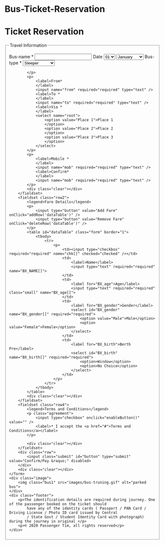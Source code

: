 # Bus-Ticket-Reservation
<!DOCTYPE html>
<html>

<head>
    <title> Ticketing System</title>
    <meta charset="UTF-8">
    <meta name="viewport" content="width=device-width, initial-scale=1">
    <link rel="stylesheet" type="text/css" href="css/style.css" />
    <script src="js/add-row.js"></script>
    <script src="js/enable-button.js"></script>
</head>

<body>
    <div class="header">
        <h1>Ticket Reservation</h1>
    </div>
    <form action="process.php" class="register" method="POST">
        <fieldset class="row1">
            <legend>Travel Information</legend>
            <p>
                <label>Bus-name *
                </label>
                <input name="bus" type="text" required="required" />
                <label>Date
                </label>
                <select class="date" name="day">
                    <option value="1">01
                    </option>
                    <option value="2">02
                    </option>
                    <option value="3">03
                    </option>
                    <option value="4">04
                    </option>
                    <option value="5">05
                    </option>
                    <option value="6">06
                    </option>
                    <option value="7">07
                    </option>
                    <option value="8">08
                    </option>
                    <option value="9">09
                    </option>
                    <option value="10">10
                    </option>
                    <option value="11">11
                    </option>
                    <option value="12">12
                    </option>
                    <option value="13">13
                    </option>
                    <option value="14">14
                    </option>
                    <option value="15">15
                    </option>
                    <option value="16">16
                    </option>
                    <option value="17">17
                    </option>
                    <option value="18">18
                    </option>
                    <option value="19">19
                    </option>
                    <option value="20">20
                    </option>
                    <option value="21">21
                    </option>
                    <option value="22">22
                    </option>
                    <option value="23">23
                    </option>
                    <option value="24">24
                    </option>
                    <option value="25">25
                    </option>
                    <option value="26">26
                    </option>
                    <option value="27">27
                    </option>
                    <option value="28">28
                    </option>
                    <option value="29">29
                    </option>
                    <option value="30">30
                    </option>
                    <option value="31">31
                    </option>
                </select>
                <select name="month">
                    <option value="1">January
                    </option>
                    <option value="2">February
                    </option>
                    <option value="3">March
                    </option>
                    <option value="4">April
                    </option>
                    <option value="5">May
                    </option>
                    <option value="6">June
                    </option>
                    <option value="7">July
                    </option>
                    <option value="8">August
                    </option>
                    <option value="9">September
                    </option>
                    <option value="10">October
                    </option>
                    <option value="11">November
                    </option>
                    <option value="12">December
                    </option>
                </select>
                <label>Bus-type *
                </label>
                <select name="type">
                    <option value="Sleeper">Sleeper
                    </option>
                    <option value="Semi Sleeper">Semi Sleeper
                    </option>
                </select>

            </p>
            <p>
                <label>From*
                </label>
                <input name="from" required="required" type="text" />
                <label>To *
                </label>
                <input name="to" required="required" type="text" />
                <label>Via *
                </label>
                <select name="root">
                    <option value="Place 1">Place 1
                    </option>
                    <option value="Place 2">Place 2
                    </option>
                    <option value="Place 3">Place 3
                    </option>
                </select>
            </p>
            <p>
                <label>Mobile *
                </label>
                <input name="mob" required="required" type="text" />
                <label>Confirm*
                </label>
                <input name="mob" required="required" type="text" />
            </p>
            <div class="clear"></div>
        </fieldset>
        <fieldset class="row2">
            <legend>Fare Details</legend>
            <p>
                <input type="button" value="Add Fare" onClick="addRow('dataTable')" />
                <input type="button" value="Remove Fare" onClick="deleteRow('dataTable')" />
            </p>
            <table id="dataTable" class="form" border="1">
                <tbody>
                    <tr>
                        <p>
                            <td><input type="checkbox" required="required" name="chk[]" checked="checked" /></td>
                            <td>
                                <label>Name</label>
                                <input type="text" required="required" name="BX_NAME[]">
                            </td>
                            <td>
                                <label for="BX_age">Age</label>
                                <input type="text" required="required" class="small" name="BX_age[]">
                            </td>
                            <td>
                                <label for="BX_gender">Gender</label>
                                <select id="BX_gender" name="BX_gender[]" required="required">
                                    <option value="Male">Male</option>
                                    <option value="Female">Female</option>
                                </select>
                            </td>
                            <td>
                                <label for="BX_birth">Berth Pre</label>
                                <select id="BX_birth" name="BX_birth[]" required="required">
                                    <option>Window</option>
                                    <option>No Choice</option>
                                </select>
                            </td>
                        </p>
                    </tr>
                </tbody>
            </table>
            <div class="clear"></div>
        </fieldset>
        <fieldset class="row4">
            <legend>Terms and Conditions</legend>
            <p class="agreement">
                <input type="checkbox" onclick="enableButton()" value="" />
                <label>* I accept the <a href="#">Terms and Conditions</a></label>
            </p>

            <div class="clear"></div>
        </fieldset>
        <div class="row">
            <input class="submit" id="button" type="submit" value="Confirm/Pay &raquo;" disabled>
        </div>
        <div class="clear"></div>
    </form>
    <div class="image">
        <img class="bus1" src="images/bus-truning.gif" alt="parked bus">
    </div>
    <div class="footer">
        <p>The identification details are required during journey. One of the passenger booked on the ticket should
            have any of the identity cards ( Passport / PAN Card / Driving License / Photo ID card issued by Central
            / State Govt / Student Identity Card with photograph) during the journey in original </p>
        <p>© 2020 Passenger Tim, all rights reserved</p>
    </div>
</body>

</html>